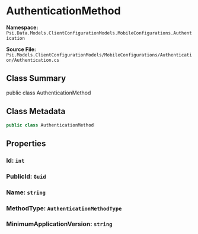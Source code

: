 # AuthenticationMethod

**Namespace:** `Psi.Data.Models.ClientConfigurationModels.MobileConfigurations.Authentication`

**Source File:** `Psi.Models.ClientConfigurationModels/MobileConfigurations/Authentication/Authentication.cs`

## Class Summary

public class AuthenticationMethod

## Class Metadata

```typescript
public class AuthenticationMethod
```

## Properties

### Id: `int`

### PublicId: `Guid`

### Name: `string`

### MethodType: `AuthenticationMethodType`

### MinimumApplicationVersion: `string`
